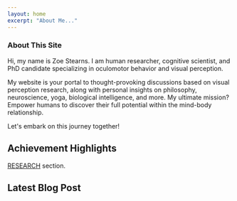 ```yaml
---
layout: home
excerpt: "About Me..."
---
```




### About This Site

Hi, my name is Zoe Stearns. I am human researcher, cognitive scientist, and PhD candidate specializing in oculomotor behavior and visual perception.

My website is your portal to thought-provoking discussions based on visual perception research, along with personal insights on philosophy, neuroscience, yoga, biological intelligence, and more. My ultimate mission? Empower humans to discover their full potential within the mind-body relationship.

Let's embark on this journey together!

## Achievement Highlights


[RESEARCH](/research) section. 


## Latest Blog Post

  
